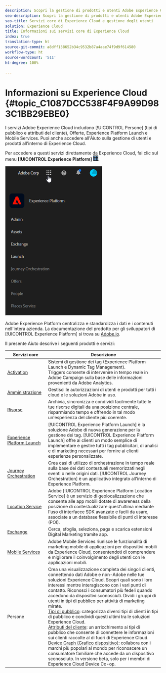 ```yaml
---
description: Scopri la gestione di prodotti e utenti Adobe Experience Cloud, Persone (tipi di pubblico e attributi del cliente), Journey Orchestration, Offerte, Places, Experience Platform Launch e Mobile Services.
seo-description: Scopri la gestione di prodotti e utenti Adobe Experience Cloud, Persone (tipi di pubblico e attributi del cliente), Offerte, Experience Platform Launch e Mobile Services.
seo-title: Servizi core di Experience Cloud e gestione degli utenti
solution: Experience Cloud
title: Informazioni sui servizi core di Experience Cloud
index: true
translation-type: ht
source-git-commit: a8dff138652b34c9532b87a4aae74f9d9f614580
workflow-type: ht
source-wordcount: '511'
ht-degree: 100%

---
```



# Informazioni su Experience Cloud {#topic_C1087DCC538F4F9A99D983C1BB29EBE0}

I servizi Adobe Experience Cloud includono [!UICONTROL Persone] (tipi di pubblico e attributi del cliente), Offerte, Experience Platform Launch e Mobile Services. Puoi anche accedere all&#39;Aiuto sulla gestione di utenti e prodotti all&#39;interno di Experience Cloud.

Per accedere a questi servizi direttamente da Experience Cloud, fai clic sul menu **[!UICONTROL Experience Platform]** ![](assets/menu-icon.png).

![](assets/platform-core-services.png)

Adobe Experience Platform centralizza e standardizza i dati e i contenuti nell&#39;intera azienda. La documentazione del prodotto per gli sviluppatori di [!UICONTROL Experience Platform] si trova su [Adobe.io](https://www.adobe.io/apis/experienceplatform/home/services.html).

Il presente Aiuto descrive i seguenti prodotti e servizi:

| Servizi core | Descrizione |
|--- |--- |
| [Activation](activation/activation.md) | Sistemi di gestione dei tag (Experience Platform Launch e Dynamic Tag Management).<br>Triggers consente di intervenire in tempo reale in Adobe Campaign sulla base delle informazioni provenienti da Adobe Analytics. |
| [Amministrazione](admin-getting-started/admin-getting-started.md) | Gestisci le autorizzazioni di utenti e prodotti per tutti i cloud e le soluzioni Adobe in uso. |
| [Risorse](experience-cloud-assets/experience-cloud-assets.md) | Archivia, sincronizza e condividi facilmente tutte le tue risorse digitali da una posizione centrale, risparmiando tempo e offrendo in tal modo un&#39;esperienza del cliente più coerente. |
| [Experience Platform Launch](https://docs.adobe.com/content/help/it-IT/launch/using/overview.html) | [!UICONTROL Experience Platform Launch] è la soluzione Adobe di nuova generazione per la gestione dei tag. [!UICONTROL Experience Platform Launch] offre ai clienti un modo semplice di implementare e gestire tutti i tag pubblicitari, di analisi e di marketing necessari per fornire ai clienti esperienze personalizzate. |
| [Journey Orchestration](https://docs.adobe.com/content/help/it-IT/journeys/using/journey-orchestration-home.html) | Crea casi di utilizzo di orchestrazione in tempo reale sulla base dei dati contestuali memorizzati negli eventi o nelle origini dati. [!UICONTROL Journey Orchestration] è un applicativo integrato all&#39;interno di Experience Platform. |
| [Location Service](https://docs.adobe.com/content/help/it-IT/places/using/home.html) | Adobe [!UICONTROL Experience Platform Location Service] è un servizio di geolocalizzazione che consente alle app mobili dotate di awareness della posizione di contestualizzare quest&#39;ultima mediante l&#39;uso di interfacce SDK avanzate e facili da usare, associate a un database flessibile di punti di interesse (POI). |
| [Exchange](exchange.md) | Cerca, sfoglia, seleziona, paga e scarica estensioni Digital Marketing tramite app. |
| [Mobile Services](https://docs.adobe.com/content/help/it-IT/mobile-services/using/home.html) | Adobe Mobile Services riunisce le funzionalità di marketing mobile di applicazioni per dispositivi mobili da Experience Cloud, consentendoti di comprendere e migliorare il coinvolgimento degli utenti con le applicazioni mobili. |
| Persone | Crea una visualizzazione completa dei singoli clienti, connettendo dati Adobe e non-Adobe nelle tue soluzioni Experience Cloud. Scopri quali sono i loro interessi mentre interagiscono con i vari punti di contatto. Riconosci i consumatori più fedeli quando accedono da dispositivi sconosciuti. Dividi i gruppi di utenti in tipi di pubblico per attività di marketing mirate.<br>[Tipi di pubblico](audience-library/audience-library.md): categorizza diversi tipi di clienti in tipi di pubblico e condividi questi ultimi tra le soluzioni Experience Cloud.<br>[Attributi del cliente](attributes/attributes.md): un arricchimento ai tipi di pubblico che consente di connettere le informazioni sui clienti raccolte al di fuori di Experience Cloud.<br>[Device Graph (Grafico dispositivo)](https://landing.adobe.com/en/na/events/summit/275658-summit-co-op.html): collabora con i marchi più popolari al mondo per riconoscere un consumatore familiare che accede da un dispositivo sconosciuto. In versione beta, solo per i membri di Experience Cloud Device Co-op. |
